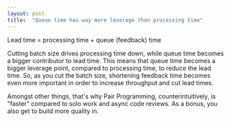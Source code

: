 ```yaml
---
layout: post
title:  "Queue time has way more leverage than processing time"
---
```


Lead time = processing time + queue (feedback) time

Cutting batch size drives processing time down, while queue time becomes a bigger contributor to lead time.
This means that queue time becomes a bigger leverage point, compared to processing time, to reduce the lead time.
So, as you cut the batch size, shortening feedback time becomes even more important in order to increase throughput and cut lead times.

Amongst other things, that's why Pair Programming, counterintuitively, is "faster" compared to solo work and async code reviews. As a bonus, you also get to build more quality in.
